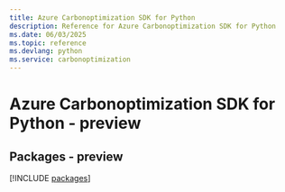 ```yaml
---
title: Azure Carbonoptimization SDK for Python
description: Reference for Azure Carbonoptimization SDK for Python
ms.date: 06/03/2025
ms.topic: reference
ms.devlang: python
ms.service: carbonoptimization
---
```

# Azure Carbonoptimization SDK for Python - preview
## Packages - preview
[!INCLUDE [packages](carbonoptimization-index.md)]